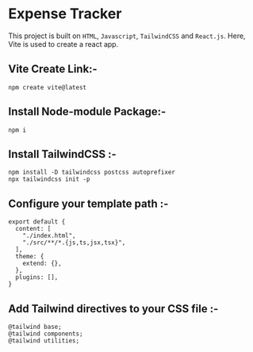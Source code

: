 # Expense Tracker
This project is built on `HTML`, `Javascript`, `TailwindCSS` and `React.js`. Here, Vite is used to create a react app.

## Vite Create Link:-
```
npm create vite@latest
```
## Install Node-module Package:-
```
npm i
```
## Install TailwindCSS :-
```
npm install -D tailwindcss postcss autoprefixer
npx tailwindcss init -p
```
## Configure your template path :-
```
export default {
  content: [
    "./index.html",
    "./src/**/*.{js,ts,jsx,tsx}",
  ],
  theme: {
    extend: {},
  },
  plugins: [],
}
```
## Add Tailwind directives to your CSS file :-
```
@tailwind base;
@tailwind components;
@tailwind utilities;
```

